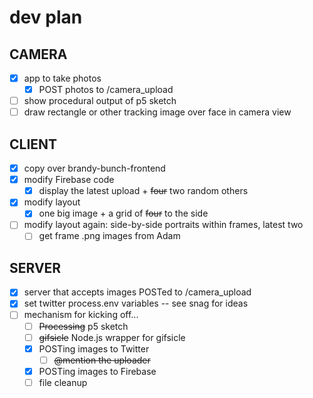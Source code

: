 # dev plan

## CAMERA
- [x] app to take photos
  - [x] POST photos to /camera_upload
- [ ] show procedural output of p5 sketch
- [ ] draw rectangle or other tracking image over face in camera view

## CLIENT
- [x] copy over brandy-bunch-frontend
- [x] modify Firebase code
  - [x] display the latest upload + ~~four~~ two random others
- [x] modify layout
  - [x] one big image + a grid of ~~four~~ to the side
- [ ] modify layout again: side-by-side portraits within frames, latest two
  - [ ] get frame .png images from Adam

## SERVER
- [x] server that accepts images POSTed to /camera_upload
- [x] set twitter process.env variables -- see snag for ideas
- [ ] mechanism for kicking off...
  - [ ] ~~Processing~~ p5 sketch
  - [ ] ~~gifsicle~~ Node.js wrapper for gifsicle
  - [x] POSTing images to Twitter
    - [ ] ~~@mention the uploader~~
  - [x] POSTing images to Firebase
  - [ ] file cleanup
